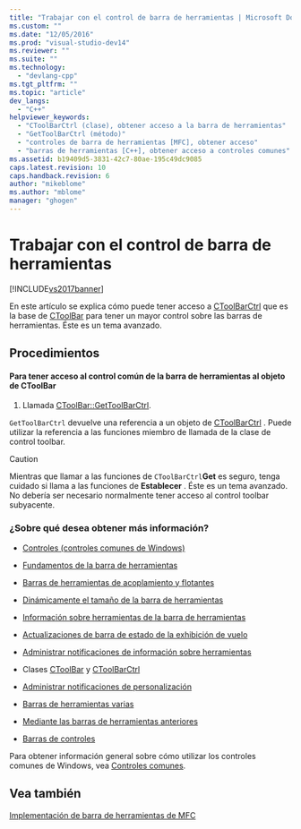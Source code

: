 ```yaml
---
title: "Trabajar con el control de barra de herramientas | Microsoft Docs"
ms.custom: ""
ms.date: "12/05/2016"
ms.prod: "visual-studio-dev14"
ms.reviewer: ""
ms.suite: ""
ms.technology: 
  - "devlang-cpp"
ms.tgt_pltfrm: ""
ms.topic: "article"
dev_langs: 
  - "C++"
helpviewer_keywords: 
  - "CToolBarCtrl (clase), obtener acceso a la barra de herramientas"
  - "GetToolBarCtrl (método)"
  - "controles de barra de herramientas [MFC], obtener acceso"
  - "barras de herramientas [C++], obtener acceso a controles comunes"
ms.assetid: b19409d5-3831-42c7-80ae-195c49dc9085
caps.latest.revision: 10
caps.handback.revision: 6
author: "mikeblome"
ms.author: "mblome"
manager: "ghogen"
---
```

# Trabajar con el control de barra de herramientas
[!INCLUDE[vs2017banner](../assembler/inline/includes/vs2017banner.md)]

En este artículo se explica cómo puede tener acceso a [CToolBarCtrl](../mfc/reference/ctoolbarctrl-class.md) que es la base de [CToolBar](../mfc/reference/ctoolbar-class.md) para tener un mayor control sobre las barras de herramientas.  Éste es un tema avanzado.  
  
## Procedimientos  
  
#### Para tener acceso al control común de la barra de herramientas al objeto de CToolBar  
  
1.  Llamada [CToolBar::GetToolBarCtrl](../Topic/CToolBar::GetToolBarCtrl.md).  
  
 `GetToolBarCtrl` devuelve una referencia a un objeto de [CToolBarCtrl](../mfc/reference/ctoolbarctrl-class.md) .  Puede utilizar la referencia a las funciones miembro de llamada de la clase de control toolbar.  
  
> [!CAUTION]
>  Mientras que llamar a las funciones de `CToolBarCtrl`**Get** es seguro, tenga cuidado si llama a las funciones de **Establecer** .  Éste es un tema avanzado.  No debería ser necesario normalmente tener acceso al control toolbar subyacente.  
  
### ¿Sobre qué desea obtener más información?  
  
-   [Controles \(controles comunes de Windows\)](../mfc/controls-mfc.md)  
  
-   [Fundamentos de la barra de herramientas](../mfc/toolbar-fundamentals.md)  
  
-   [Barras de herramientas de acoplamiento y flotantes](../mfc/docking-and-floating-toolbars.md)  
  
-   [Dinámicamente el tamaño de la barra de herramientas](../mfc/docking-and-floating-toolbars.md)  
  
-   [Información sobre herramientas de la barra de herramientas](../mfc/toolbar-tool-tips.md)  
  
-   [Actualizaciones de barra de estado de la exhibición de vuelo](../mfc/toolbar-tool-tips.md)  
  
-   [Administrar notificaciones de información sobre herramientas](../mfc/handling-tool-tip-notifications.md)  
  
-   Clases [CToolBar](../mfc/reference/ctoolbar-class.md) y [CToolBarCtrl](../mfc/reference/ctoolbarctrl-class.md)  
  
-   [Administrar notificaciones de personalización](../mfc/handling-customization-notifications.md)  
  
-   [Barras de herramientas varias](../mfc/toolbar-fundamentals.md)  
  
-   [Mediante las barras de herramientas anteriores](../mfc/using-your-old-toolbars.md)  
  
-   [Barras de controles](../mfc/control-bars.md)  
  
 Para obtener información general sobre cómo utilizar los controles comunes de Windows, vea [Controles comunes](http://msdn.microsoft.com/library/windows/desktop/bb775493).  
  
## Vea también  
 [Implementación de barra de herramientas de MFC](../mfc/mfc-toolbar-implementation.md)